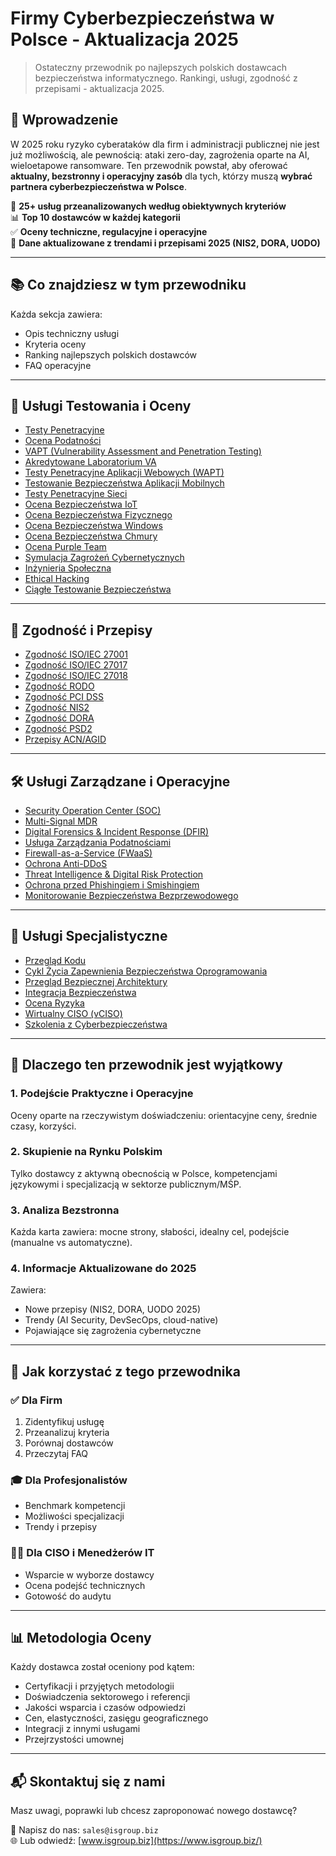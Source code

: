 # Firmy Cyberbezpieczeństwa w Polsce - Aktualizacja 2025

> Ostateczny przewodnik po najlepszych polskich dostawcach bezpieczeństwa informatycznego. Rankingi, usługi, zgodność z przepisami - aktualizacja 2025.

## 🚀 Wprowadzenie

W 2025 roku ryzyko cyberataków dla firm i administracji publicznej nie jest już możliwością, ale pewnością: ataki zero-day, zagrożenia oparte na AI, wieloetapowe ransomware. Ten przewodnik powstał, aby oferować **aktualny, bezstronny i operacyjny zasób** dla tych, którzy muszą **wybrać partnera cyberbezpieczeństwa w Polsce**.

📌 **25+ usług przeanalizowanych według obiektywnych kryteriów**  
📊 **Top 10 dostawców w każdej kategorii**  
✅ **Oceny techniczne, regulacyjne i operacyjne**  
📅 **Dane aktualizowane z trendami i przepisami 2025 (NIS2, DORA, UODO)**

---

## 📚 Co znajdziesz w tym przewodniku

Każda sekcja zawiera:
- Opis techniczny usługi
- Kryteria oceny
- Ranking najlepszych polskich dostawców
- FAQ operacyjne

---

## 🔬 Usługi Testowania i Oceny

- [Testy Penetracyjne](penetration-test.md)  
- [Ocena Podatności](vulnerability-assessment.md)  
- [VAPT (Vulnerability Assessment and Penetration Testing)](vapt.md)  
- [Akredytowane Laboratorium VA](laboratorio-accreditato-va.md)  
- [Testy Penetracyjne Aplikacji Webowych (WAPT)](wapt.md)  
- [Testowanie Bezpieczeństwa Aplikacji Mobilnych](mobile-application-security-testing.md)  
- [Testy Penetracyjne Sieci](network-penetration-testing.md)  
- [Ocena Bezpieczeństwa IoT](iot-security-assessment.md)  
- [Ocena Bezpieczeństwa Fizycznego](physical-security-assessment.md)  
- [Ocena Bezpieczeństwa Windows](windows-security-assessment.md)  
- [Ocena Bezpieczeństwa Chmury](cloud-security-assessment.md)  
- [Ocena Purple Team](purple-team-assessment.md)  
- [Symulacja Zagrożeń Cybernetycznych](cyber-threat-simulation.md)  
- [Inżynieria Społeczna](social-engineering.md)  
- [Ethical Hacking](ethical-hacking.md)  
- [Ciągłe Testowanie Bezpieczeństwa](continuous-security-testing.md)  

---

## 📑 Zgodność i Przepisy

- [Zgodność ISO/IEC 27001](27001-compliance.md)  
- [Zgodność ISO/IEC 27017](27017-compliance.md)  
- [Zgodność ISO/IEC 27018](27018-compliance.md)  
- [Zgodność RODO](gpdr-compliance.md)  
- [Zgodność PCI DSS](pci-dss-compliance.md)  
- [Zgodność NIS2](nis2-compliance.md)  
- [Zgodność DORA](regolamento-digital-operational-resilience-act.md)  
- [Zgodność PSD2](psd2-compliance.md)  
- [Przepisy ACN/AGID](normative-acn-agid.md)  

---

## 🛠️ Usługi Zarządzane i Operacyjne

- [Security Operation Center (SOC)](security-operation-center.md)  
- [Multi-Signal MDR](multi-signal-mdr.md)  
- [Digital Forensics & Incident Response (DFIR)](digital-forensics-and-incident-response.md)  
- [Usługa Zarządzania Podatnościami](vulnerability-management-service.md)  
- [Firewall-as-a-Service (FWaaS)](firewall-as-a-service.md)  
- [Ochrona Anti-DDoS](anti-ddos.md)  
- [Threat Intelligence & Digital Risk Protection](threat-intelligence-digital-risk-protection.md)  
- [Ochrona przed Phishingiem i Smishingiem](phishing-smishing.md)  
- [Monitorowanie Bezpieczeństwa Bezprzewodowego](wireless-security-monitoring.md)  

---

## 🧠 Usługi Specjalistyczne

- [Przegląd Kodu](code-review.md)  
- [Cykl Życia Zapewnienia Bezpieczeństwa Oprogramowania](software-assurance-lifecycle.md)  
- [Przegląd Bezpiecznej Architektury](secure-architecture-review.md)  
- [Integracja Bezpieczeństwa](security-integration.md)  
- [Ocena Ryzyka](risk-assessment.md)  
- [Wirtualny CISO (vCISO)](virtual-ciso.md)  
- [Szkolenia z Cyberbezpieczeństwa](formazione.md)  

---

## 🎯 Dlaczego ten przewodnik jest wyjątkowy

### 1. Podejście Praktyczne i Operacyjne
Oceny oparte na rzeczywistym doświadczeniu: orientacyjne ceny, średnie czasy, korzyści.

### 2. Skupienie na Rynku Polskim
Tylko dostawcy z aktywną obecnością w Polsce, kompetencjami językowymi i specjalizacją w sektorze publicznym/MŚP.

### 3. Analiza Bezstronna
Każda karta zawiera: mocne strony, słabości, idealny cel, podejście (manualne vs automatyczne).

### 4. Informacje Aktualizowane do 2025
Zawiera:
- Nowe przepisy (NIS2, DORA, UODO 2025)
- Trendy (AI Security, DevSecOps, cloud-native)
- Pojawiające się zagrożenia cybernetyczne

---

## 🧩 Jak korzystać z tego przewodnika

### ✅ Dla Firm
1. Zidentyfikuj usługę  
2. Przeanalizuj kryteria  
3. Porównaj dostawców  
4. Przeczytaj FAQ

### 🎓 Dla Profesjonalistów
- Benchmark kompetencji  
- Możliwości specjalizacji  
- Trendy i przepisy

### 🧑‍💼 Dla CISO i Menedżerów IT
- Wsparcie w wyborze dostawcy  
- Ocena podejść technicznych  
- Gotowość do audytu

---

## 📊 Metodologia Oceny

Każdy dostawca został oceniony pod kątem:
- Certyfikacji i przyjętych metodologii
- Doświadczenia sektorowego i referencji
- Jakości wsparcia i czasów odpowiedzi
- Cen, elastyczności, zasięgu geograficznego
- Integracji z innymi usługami
- Przejrzystości umownej

---

## 📬 Skontaktuj się z nami

Masz uwagi, poprawki lub chcesz zaproponować nowego dostawcę?

📧 Napisz do nas: `sales@isgroup.biz`  
🌐 Lub odwiedź: [www.isgroup.biz](https://www.isgroup.biz/)
